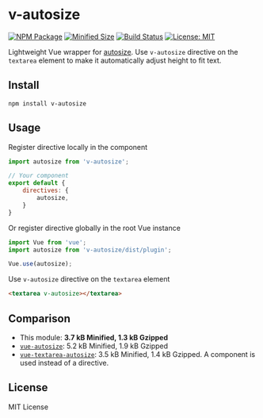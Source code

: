# v-autosize

[![NPM Package](https://img.shields.io/npm/v/v-autosize.svg?style=flat-square)](https://www.npmjs.org/package/v-autosize)
[![Minified Size](https://img.shields.io/bundlephobia/min/v-autosize.svg?style=flat-square)](https://bundlephobia.com/result?p=v-autosize)
[![Build Status](https://img.shields.io/travis/com/shrpne/v-autosize/master.svg?style=flat-square)](https://travis-ci.com/shrpne/v-autosize)
[![License: MIT](https://img.shields.io/badge/License-MIT-yellow.svg?style=flat-square)](https://github.com/shrpne/v-autosize/blob/master/LICENSE)

Lightweight Vue wrapper for [autosize](https://github.com/jackmoore/autosize).
Use `v-autosize` directive on the `textarea` element to make it automatically adjust height to fit text.



## Install

```
npm install v-autosize
```


## Usage

Register directive locally in the component
```js
import autosize from 'v-autosize';

// Your component
export default {
    directives: {
        autosize,
    }
}
```

Or register directive globally in the root Vue instance
```js
import Vue from 'vue';
import autosize from 'v-autosize/dist/plugin';

Vue.use(autosize);
```

Use `v-autosize` directive on the `textarea` element
```html
<textarea v-autosize></textarea>
```


## Comparison

- This module: **3.7 kB Minified, 1.3 kB Gzipped**
- [`vue-autosize`](https://github.com/mage3k/vue-autosize): 5.2 kB Minified, 1.9 kB Gzipped
- [`vue-textarea-autosize`](https://github.com/devstark-com/vue-textarea-autosize): 3.5 kB Minified, 1.4 kB Gzipped. A component is used instead of a directive.


## License

MIT License
